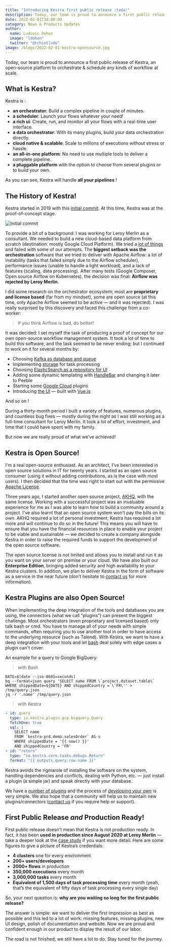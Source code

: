 ```yaml
---
title: "Introducing Kestra first public release :tada:"
description: Today, our team is proud to announce a first public release of Kestra — an open-source platform to orchestrate and schedule any kind of workflow at scale.
date: 2022-02-01T10:00:00
category: News & Products Updates
author:
  name: Ludovic Dehon
  image: "ldehon"
  twitter: "@tchiotludo"
image: /blogs/2022-02-01-kestra-opensource.jpg
---
```


Today, our team is proud to announce a first public release of Kestra, an open-source platform to orchestrate & schedule any kinds of workflow at scale.


## What is Kestra?
Kestra is :
- **an orchestrator**: Build a complex pipeline in couple of minutes.
- **a scheduler**: Launch your flows whatever your need!
- **a rich ui**: Create, run, and monitor all your flows with a real-time user interface.
- **a data orchestrator**: With its many plugins, build your data orchestration directly.
- **cloud native & scalable**: Scale to millions of executions without stress or hassle.
- **an all-in-one platform**: No need to use multiple tools to deliver a complete pipeline.
- **a pluggable platform** with the option to choose from several plugins or to build your own.

As you can see, Kestra will handle **all your pipelines** !

## The History of Kestra!
Kestra started in 2019 with this [initial commit](https://github.com/kestra-io/kestra/commit/d57e30c0c0d450590a1eaac5df0e82e1ea94e562). At this time, Kestra was at the proof-of-concept stage.

<img src="/blogs/2022-02-01-kestra-opensource/initial-commit.jpg" class="zoom rounded img-thumbnail float-left mr-4 mb-4" alt="Initial commit" style="max-width: 450px">


To provide a bit of a background: I was working for Leroy Merlin as a consultant. We needed to build a new cloud-based data platform from scratch (destination: mostly Google Cloud Platform). We tried a [lot of things](../blogs/2022-02-22-leroy-merlin-usage-kestra) and failed with some of our attempts. The **biggest setback was the orchestration** software that we tried to deliver with Apache Airflow: a lot of instability (tasks that failed simply due to the Airflow scheduler), performance issues (unable to handle a light workload), and a lack of features (scaling, data processing). After many tests (Google Composer, Open source Airflow on Kubernetes), the decision was final: **Airflow was rejected by Leroy Merlin**.

<div class="clearfix" />

I did some research on the orchestrator ecosystem; most are **proprietary and license based** (far from my mindset), some are open source (at this time, only Apache Airflow seemed to be active — and it was rejected). I was really surprised by this discovery and faced this challenge from a co-worker:
> If you think Airflow is bad, do better!

It was decided: I set myself the task of producing a proof of concept for our own open-source workflow management system. It took a lot of time to build this software, and the task seemed to be never ending; but I continued to work on it for several months by:
- Choosing [Kafka as database and queue](https://github.com/kestra-io/kestra/commit/b4d026574c2fb141a3c7dd5b7f1481a31063acb2)
- Implementing [storage](https://github.com/kestra-io/kestra/commit/bcc5798d7fdcbe3afe95c019c41ddc546b24f62d) for task processing
- Choosing [ElasticSearch as a repository for UI](https://github.com/kestra-io/kestra/commit/2ede1e692be50999bc16f011f6a4796ffbbb9e1a)
- Adding some dynamic templating with [HandleBar](https://github.com/kestra-io/kestra/commit/05f1e20a3cb1e9a623024f5674144b3934cd5874) and changing it later to Peeble
- Starting some [Google Cloud](https://github.com/kestra-io/kestra/commit/14e3384be2144a2bf6698439b5ae22106ac83914) plugins
- Introducing [the UI](https://github.com/kestra-io/kestra/commit/1fef7509bb2d04b24bf66fce19b35dd01411a1db) — built with [Vue.js](https://vuejs.org/)

And so on !

During a thirty-month period I built a variety of features, numerous plugins, and countless bug fixes — mostly during the night as I was still working as a full-time consultant for Leroy Merlin. It took a lot of effort, investment, and time that I could have spent with my family.

But now we are really proud of what we’ve achieved!

## Kestra is Open Source!
I'm a real open-source enthusiast. As an architect, I’ve been interested in open source solutions in IT for twenty years. I started as an open source consumer (using it without adding contributions, as is the case with most users). I then decided that the time was right to start out with the permissive [Apache License](https://github.com/kestra-io/kestra/blob/develop/LICENSE).

Three years ago, I started another open source project, [AKHQ](https://github.com/tchiotludo/akhq), with the same license. Working with a successful project was an invaluable experience for me as I was able to learn how to build a community around a project. I've also learnt that an open source system won't pay the bills on its own. AKHQ required a lot of personal investment; Kestra has required a lot more and will continue to do so in the future! This means you will have to ensure that you have the financial resources in place to enable your project to be viable and sustainable — we decided to create a company alongside Kestra in order to raise the required funds to support the development of the open source software.

The open source license is not limited and allows you to install and run it as you want on your server on premise or your cloud. We have also built our **Enterprise Edition**, bringing added security and high availability to your Kestra clusters. In addition, we plan to deliver Kestra in the form of software as a service in the near future (don't hesitate to [contact us](/company/contact) for more information).


## Kestra Plugins are also Open Source!
When implementing the deep integration of the tools and databases you are using, the connectors (what we call “plugins”) can present the biggest challenge. Most orchestrators (even proprietary and licensed based) only talk bash or cmd. You have to manage all of your needs with simple commands, often requiring you to use another tool in order to have access to the underlying resource (such as Talend). With Kestra, we want to have a deep integration with your tools and let [bash](../plugins/core/tasks/scripts/io.kestra.core.tasks.scripts.Bash.md) deal solely with edge cases a plugin can't cover.

An example for a query to Google BigQuery:

> with Bash
```shell
DATE=$(date --iso-8601=seconds)
bq --format=json query 'SELECT name FROM \`project.dataset.table\` WHERE shippedDate=${DATE} AND shippedCountry = \'FR\'' > /tmp/query.json
jq -r '.name' /tmp/query.json
```

> with Kestra
```yaml
- id: query
  type: io.kestra.plugin.gcp.bigquery.Query
  fetchOne: true
  sql: |
    SELECT name
    FROM `kestra-prd.demo.salesOrder` AS s
    WHERE shippedDate = '{{ now() }}'
    AND shippedCountry = 'FR'
- id: "return"
  type: "io.kestra.core.tasks.debugs.Return"
  format: "{{ outputs.query.row.name }}"
```

Kestra avoids the rigmarole of installing the software on the system, handling dependencies and conflicts, dealing with Python, etc. — just install a plugin (a simple jar) and speak directly with your database.

We have a [number of plugins](../plugins/index.md) and the process of [developing your own](../docs/09.plugin-developer-guide/index.md) is very simple. We also hope that a community will help us to maintain new plugins/connectors ([contact us](/company/contact) if you require help or support).

## First Public Release *and* Production Ready!
First public release doesn't mean that Kestra is not production ready. In fact, it has been **used in production since August 2020 at Leroy Merlin** — take a deeper look at the [case study](../blogs/2022-02-22-leroy-merlin-usage-kestra.md) if you want more detail. Here are some figures to give a picture of Kestra’s credentials:
- **4 clusters** one for every environment
- **200+ users/developers**
- **2000+ flows** in production
- **350,000 executions** every month
- **3,000,000 tasks** every month
- **Equivalent of 1,500 days of task processing time** every month (yeah, that’s the equivalent of fifty days of task processing every single day)

So, your next question is: **why are you waiting so long for the first public release?**

The answer is simple: we want to deliver the first impression as best as possible and this led to a lot of work: missing features, missing plugins, new UI design, polish of documentation and website. Now we are proud and confident enough in our product to display the result of our labor.

The road is not finished; we still have a lot to do. Stay tuned for the journey.

